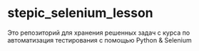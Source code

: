 # stepic_selenium_lesson
Это репозиторий для хранения решенных задач с курса по автоматизация тестирования с помощью Python & Selenium